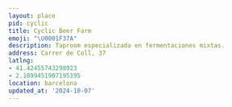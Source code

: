 ```yaml
---
layout: place
pid: cyclic
title: Cyclic Beer Farm
emoji: "\U0001F37A"
description: Taproom especializada en fermentaciones mixtas.
address: Carrer de Coll, 37
latlng:
- 41.42455743298923
- 2.1899451907195195
location: barcelona
updated_at: '2024-10-07'
---
```


